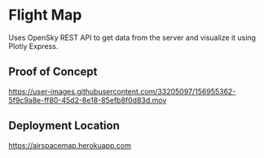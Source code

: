 # Flight Map


Uses OpenSky REST API to get data from the server and visualize it using Plotly Express. 



## Proof of Concept 


https://user-images.githubusercontent.com/33205097/156955362-5f9c9a8e-ff80-45d2-8e18-85efb8f0d83d.mov



## Deployment Location

https://airspacemap.herokuapp.com
